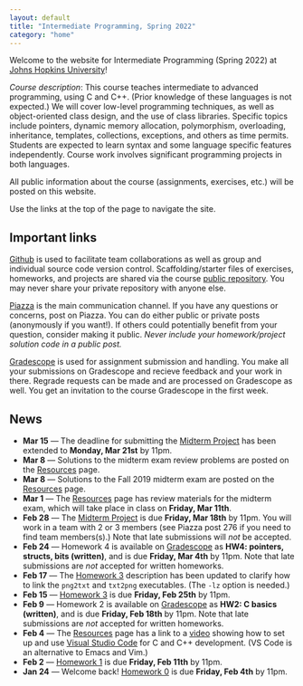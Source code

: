 ```yaml
---
layout: default
title: "Intermediate Programming, Spring 2022"
category: "home"
---
```


Welcome to the website for Intermediate Programming (Spring 2022) at
<a class="external" target="_blank" href="https://www.jhu.edu/">Johns Hopkins University</a>!

*Course description*: This course teaches intermediate to advanced
programming, using C and C++. (Prior knowledge of these languages is not
expected.) We will cover low-level programming techniques, as well as
object-oriented class design, and the use of class libraries. Specific
topics include pointers, dynamic memory allocation, polymorphism,
overloading, inheritance, templates, collections, exceptions, and others
as time permits. Students are expected to learn syntax and some language
specific features independently. Course work involves significant
programming projects in both languages.

All public information about the course (assignments, exercises, etc.) will
be posted on this website.

Use the links at the top of the page to navigate the site.

## Important links

<a class="external" target="_blank" href="https://github.com">Github</a> is used to facilitate
team collaborations as well as group and individual
source code version control. Scaffolding/starter files of
exercises, homeworks, and projects are shared via the course
<a class="external" target="_blank" href="https://github.com/jhu-ip/cs220-s22-public">public repository</a>.
You may never share your private repository with anyone else.

<a class="external" target="_blank" href="https://piazza.com/jhu/spring2022/en601220">Piazza</a> is
the main communication channel. If you have any questions or concerns,
post on Piazza. You can do either public or private posts (anonymously
if you want!). If others could potentially benefit from your question,
consider making it public. *Never include your homework/project solution
code in a public post.*

<a class="external" target="_blank" href="https://www.gradescope.com/">Gradescope</a> is used for
assignment submission and handling. You make all your submissions on
Gradescope and recieve feedback and your work in there. Regrade requests
can be made and are processed on Gradescope as well. You get an invitation
to the course Gradescope in the first week.


## News

* **Mar 15** — The deadline for submitting the [Midterm Project](assign/midterm.html) has been extended to **Monday, Mar 21st** by 11pm.
* **Mar 8** — Solutions to the midterm exam review problems are posted on the [Resources](resources.html) page.
* **Mar 8** — Solutions to the Fall 2019 midterm exam are posted on the [Resources](resources.html) page.
* **Mar 1** — The [Resources](resources.html) page has review materials for the
  midterm exam, which will take place in class on **Friday, Mar 11th**.
* **Feb 28** — The [Midterm Project](assign/midterm.html) is due **Friday, Mar 18th**
  by 11pm.  You will work in a team with 2 or 3 members (see Piazza post 276
  if you need to find team members(s).) Note that late submissions will *not*
  be accepted.
* **Feb 24** — Homework 4 is available on <a class="external" target="_blank" href="https://www.gradescope.com/">Gradescope</a>
  as **HW4: pointers, structs, bits (written)**, and is due **Friday, Mar 4th** by 11pm. Note that late submissions are
  *not* accepted for written homeworks.
* **Feb 17** — The [Homework 3](assign/hw3.html) description has been updated to
  clarify how to link the `png2txt` and `txt2png` executables. (The `-lz` option
  is needed.)
* **Feb 15** — [Homework 3](assign/hw3.html) is due **Friday, Feb 25th** by 11pm.
* **Feb 9** — Homework 2 is available on <a class="external" target="_blank" href="https://www.gradescope.com/">Gradescope</a>
  as **HW2: C basics (written)**, and is due **Friday, Feb 18th** by 11pm. Note that late submissions are
  *not* accepted for written homeworks.
* **Feb 4** — The [Resources](resources.html) page has a link to a <a class="external" target="_blank" href="https://jh.hosted.panopto.com/Panopto/Pages/Viewer.aspx?id=9efa206a-6849-4bab-b630-ae3200303731">video</a> showing how to set up and use <a class="external" target="_blank" href="https://code.visualstudio.com/">Visual Studio Code</a> for C and C++ development. (VS Code is an alternative to Emacs and Vim.)
* **Feb 2** — [Homework 1](assign/hw1.html) is due **Friday, Feb 11th** by 11pm.
* **Jan 24** — Welcome back! [Homework 0](assign/hw0.html) is due **Friday, Feb 4th** by 11pm.
